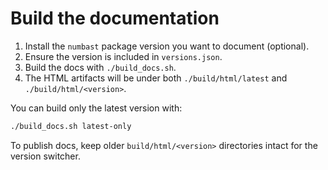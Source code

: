 # Build the documentation

1. Install the `numbast` package version you want to document (optional).
2. Ensure the version is included in `versions.json`.
3. Build the docs with `./build_docs.sh`.
4. The HTML artifacts will be under both `./build/html/latest` and `./build/html/<version>`.

You can build only the latest version with:

```bash
./build_docs.sh latest-only
```

To publish docs, keep older `build/html/<version>` directories intact for the version switcher.
